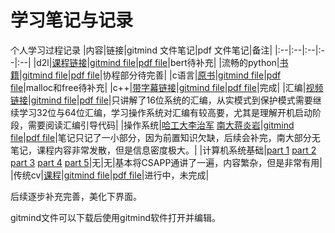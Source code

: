 # 学习笔记与记录
个人学习过程记录
|内容|链接|gitmind 文件笔记|pdf 文件笔记|备注|
|:--|:--|:--|:--|:--|
|d2l|[课程链接](https://courses.d2l.ai/zh-v2/)|[gitmind file](file/gitmind_file/d2l.gmind)|[pdf file](file/pdf_file/d2l.pdf)|bert待补充|
|流畅的python|[书籍](https://item.jd.com/12186192.html)|[gitmind file](file/gitmind_file/%E6%B5%81%E7%95%85%E7%9A%84python.gmind)|[pdf file](file/pdf_file/%E6%B5%81%E7%95%85%E7%9A%84python.pdf)|协程部分待完善|
|c语言|[原书](http://cslabcms.nju.edu.cn/problem_solving/images/c/cc/The_C_Programming_Language_%282nd_Edition_Ritchie_Kernighan%29.pdf)|[gitmind file](file/gitmind_file/The%20C%20programming%20Language.gmind)|[pdf file](/file/pdf_file/The%20C%20programming%20Language.pdf)|malloc和free待补充|
|c++|[带字幕链接](https://www.bilibili.com/video/BV1uy4y167h2/?spm_id_from=333.999.0.0&vd_source=25423e656f8a7dafd0c4a44a7905ff03)|[gitmind file](file/gitmind_file/Cpp.gmind)|[pdf file](file/pdf_file/Cpp.pdf)|完成|
|汇编|[视频链接](https://www.bilibili.com/video/BV1eV41117m4/?spm_id_from=333.999.0.0&vd_source=25423e656f8a7dafd0c4a44a7905ff03)|[gitmind file](file/gitmind_file/%E6%B1%87%E7%BC%96.gmind)|[pdf file](file/pdf_file/%E6%B1%87%E7%BC%96.pdf)|只讲解了16位系统的汇编，从实模式到保护模式需要继续学习32位与64位汇编，学习操作系统对汇编有较高要，尤其是理解开机启动阶段，需要阅读汇编引导代码|
|操作系统|[哈工大李治军](https://www.icourse163.org/course/HIT-1002531008?from=searchPage&outVendor=zw_mooc_pcssjg_) [南大蒋炎岩](https://space.bilibili.com/202224425/channel/collectiondetail?sid=192498)|[gitmind file](file/gitmind_file/%E6%93%8D%E4%BD%9C%E7%B3%BB%E7%BB%9F.gmind)|[pdf file](file/pdf_file/%E6%93%8D%E4%BD%9C%E7%B3%BB%E7%BB%9F.pdf)|笔记只记了一小部分，因为前置知识欠缺，后续会补完，南大部分无笔记，课程内容非常发散，但是信息密度极大。|
|计算机系统基础|[part 1](https://www.icourse163.org/learn/NJU-1001625001?tid=1468213529#/learn/announce) [part 2](https://www.icourse163.org/learn/NJU-1001964032?tid=1468197520#/learn/announce) [part 3](https://www.icourse163.org/learn/NJU-1002532004?tid=1206630250#/learn/announce) [part 4](https://www.icourse163.org/course/NJU-1449521162) [part 5](https://www.icourse163.org/course/NJU-1464941173)|无|无|基本将CSAPP通讲了一遍，内容繁杂，但是非常有用|
|传统cv|[课程](https://www.bilibili.com/video/BV1tg411f7Tm/?spm_id_from=333.999.0.0&vd_source=25423e656f8a7dafd0c4a44a7905ff03)|[gitmind file](file/gitmind_file/CV.gmind)|[pdf file](file/pdf_file/CV.pdf)|进行中，未完成|

后续逐步补充完善，美化下界面。

gitmind文件可以下载后使用gitmind软件打开并编辑。